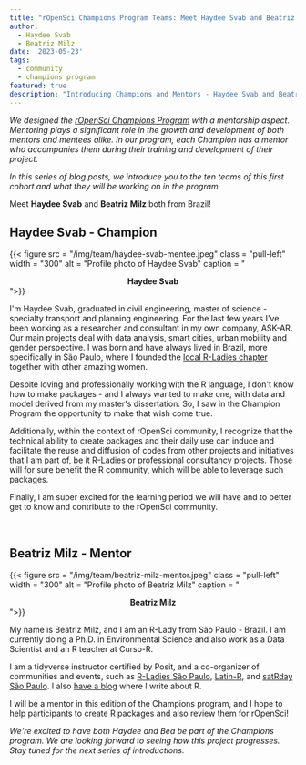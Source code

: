 ```yaml
---
title: "rOpenSci Champions Program Teams: Meet Haydee Svab and Beatriz Milz"
author:
  - Haydee Svab
  - Beatriz Milz
date: '2023-05-23'
tags:
  - community
  - champions program
featured: true
description: "Introducing Champions and Mentors - Haydee Svab and Beatriz Milz"
---
```


*We designed the [rOpenSci Champions Program](/champions/) with a mentorship aspect. Mentoring plays a significant role in the growth and development of both mentors and mentees alike. In our program, each Champion has a mentor who accompanies them during their training and development of their project.*

*In this series of blog posts, we introduce you to the ten teams of this first cohort and what they will be working on in the program.*

Meet **Haydee Svab** and **Beatriz Milz** both from Brazil!


## Haydee Svab - Champion

{{< figure src = "/img/team/haydee-svab-mentee.jpeg" class = "pull-left" width = "300" alt = "Profile photo of Haydee Svab" caption = "<center><strong>Haydee Svab</strong></center>">}}

I'm Haydee Svab, graduated in civil engineering, master of science - specialty transport and planning engineering. For the last few years I've been working as a researcher and consultant in my own company, ASK-AR. Our main projects deal with data analysis, smart cities, urban mobility and gender perspective. I was born and have always lived in Brazil, more specifically in São Paulo, where I founded the [local R-Ladies chapter](https://www.meetup.com/rladies-sao-paulo/) together with other amazing women. 

Despite loving and  professionally working with the R language, I don't know how to make packages - and I always wanted to make one, with data and model derived from my master's dissertation. So, I saw in the Champion Program the opportunity to make that wish come true. 

Additionally, within the context of rOpenSci community, I recognize that the technical ability to create packages and their daily use can induce and facilitate the reuse and diffusion of codes from other projects and initiatives that I am part of, be it R-Ladies or professional consultancy projects. Those will for sure benefit the R community, which will be able to leverage such packages.

Finally, I am super excited for the learning period we will have and to better get to know and contribute to the rOpenSci community.

</br>

## Beatriz Milz - Mentor

{{< figure src = "/img/team/beatriz-milz-mentor.jpeg" class = "pull-left" width = "300" alt = "Profile photo of Beatriz Milz" caption = "<center><strong>Beatriz Milz</strong></center>">}}

My name is Beatriz Milz, and I am an R-Lady from São Paulo - Brazil. I am currently doing a Ph.D. in Environmental Science and also work as a Data Scientist and an R teacher at Curso-R. 

I am a tidyverse instructor certified by Posit, and a co-organizer of communities and events, such as [R-Ladies São Paulo](https://rladies-sp.org/), [Latin-R](https://latin-r.com/), and [satRday São Paulo](https://saopaulo2019.satrdays.org/). I also [have a blog](https://beamilz.com/) where I write about R.

I will be a mentor in this edition of the Champions program, and I hope to help 
participants to create R packages and also review them for rOpenSci!

_We're excited to have both Haydee and Bea be part of the Champions program. We are looking forward to seeing how this project progresses. Stay tuned for the next series of introductions._
